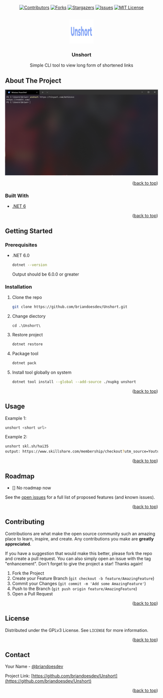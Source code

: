 <div id="top"></div>
<!--
*** Thanks for checking out the Best-README-Template. If you have a suggestion
*** that would make this better, please fork the repo and create a pull request
*** or simply open an issue with the tag "enhancement".
*** Don't forget to give the project a star!
*** Thanks again! Now go create something AMAZING! :D
-->



<!-- PROJECT SHIELDS -->
<!--
*** I'm using markdown "reference style" links for readability.
*** Reference links are enclosed in brackets [ ] instead of parentheses ( ).
*** See the bottom of this document for the declaration of the reference variables
*** for contributors-url, forks-url, etc. This is an optional, concise syntax you may use.
*** https://www.markdownguide.org/basic-syntax/#reference-style-links
-->
<div align="center">

[![Contributors][contributors-shield]][contributors-url]
[![Forks][forks-shield]][forks-url]
[![Stargazers][stars-shield]][stars-url]
[![Issues][issues-shield]][issues-url]
[![MIT License][license-shield]][license-url]

</div>


<!-- PROJECT LOGO -->
<br />
<div align="center">
  <a href="https://github.com/briandoesdev/Unshort">
    <img src="/screenshots/unshort_logo.png?raw=true" alt="Logo" width="80" height="80">
  </a>

<h3 align="center">Unshort</h3>

  <p align="center">
    Simple CLI tool to view long form of shortened links
  </p>
</div>

<!-- ABOUT THE PROJECT -->
## About The Project

![Unshort Screen Shot](/screenshots/screenshot.png?raw=true)

<p align="right">(<a href="#top">back to top</a>)</p>



### Built With

* [.NET 6](https://dotnet.microsoft.com/en-us/)

<p align="right">(<a href="#top">back to top</a>)</p>



<!-- GETTING STARTED -->
## Getting Started

### Prerequisites

* .NET 6.0
  ```sh
  dotnet --version
  ```
  Output should be 6.0.0 or greater

### Installation

1. Clone the repo
   ```sh
   git clone https://github.com/briandoesdev/Unshort.git
   ```
2. Change diectory
   ```
   cd .\Unshort\
   ```
3. Restore project
   ```sh
   dotnet restore
   ```
4. Package tool
   ```sh
   dotnet pack
   ```
5. Install tool globally on system
   ```sh
   dotnet tool install --global --add-source ./nupkg unshort
   ```

<p align="right">(<a href="#top">back to top</a>)</p>

<!-- USAGE EXAMPLES -->
## Usage

Example 1:
```sh
unshort <short url>
```

Example 2:
```sh
unshort skl.sh/hai35
output: https://www.skillshare.com/membership/checkout?utm_source=Youtube&utm_medium=paid-HalfasInteresting&utm_campaign=2020-6-HalfasInteresting-35&utm_content=cta-link&coupon=YTHALFASINTERESTING35&onboarding_tag=24,191,39,672,3&classes=1539782161,1539782161,1389209398
```

<p align="right">(<a href="#top">back to top</a>)</p>



<!-- ROADMAP -->
## Roadmap

- [] No roadmap now

See the [open issues](https://github.com/briandoesdev/Unshort/issues) for a full list of proposed features (and known issues).

<p align="right">(<a href="#top">back to top</a>)</p>



<!-- CONTRIBUTING -->
## Contributing

Contributions are what make the open source community such an amazing place to learn, inspire, and create. Any contributions you make are **greatly appreciated**.

If you have a suggestion that would make this better, please fork the repo and create a pull request. You can also simply open an issue with the tag "enhancement".
Don't forget to give the project a star! Thanks again!

1. Fork the Project
2. Create your Feature Branch (`git checkout -b feature/AmazingFeature`)
3. Commit your Changes (`git commit -m 'Add some AmazingFeature'`)
4. Push to the Branch (`git push origin feature/AmazingFeature`)
5. Open a Pull Request

<p align="right">(<a href="#top">back to top</a>)</p>



<!-- LICENSE -->
## License

Distributed under the GPLv3 License. See `LICENSE` for more information.

<p align="right">(<a href="#top">back to top</a>)</p>



<!-- CONTACT -->
## Contact

Your Name - [@briandoesdev](https://twitter.com/briandoesdev) 

Project Link: [https://github.com/briandoesdev/Unshort](https://github.com/briandoesdev/Unshort)

<p align="right">(<a href="#top">back to top</a>)</p>


<!-- MARKDOWN LINKS & IMAGES -->
<!-- https://www.markdownguide.org/basic-syntax/#reference-style-links -->
[contributors-shield]: https://img.shields.io/github/contributors/briandoesdev/Unshort.svg?style=for-the-badge
[contributors-url]: https://github.com/briandoesdev/Unshort/graphs/contributors
[forks-shield]: https://img.shields.io/github/forks/briandoesdev/Unshort.svg?style=for-the-badge
[forks-url]: https://github.com/briandoesdev/Unshort/network/members
[stars-shield]: https://img.shields.io/github/stars/briandoesdev/Unshort.svg?style=for-the-badge
[stars-url]: https://github.com/briandoesdev/Unshort/stargazers
[issues-shield]: https://img.shields.io/github/issues/briandoesdev/Unshort.svg?style=for-the-badge
[issues-url]: https://github.com/briandoesdev/Unshort/issues
[license-shield]: https://img.shields.io/github/license/briandoesdev/Unshort.svg?style=for-the-badge
[license-url]: https://github.com/briandoesdev/Unshort/blob/master/LICENSE.txt
[linkedin-shield]: https://img.shields.io/badge/-LinkedIn-black.svg?style=for-the-badge&logo=linkedin&colorB=555
[linkedin-url]: https://linkedin.com/in/briandoesdev
[product-screenshot]: images/screenshot.png